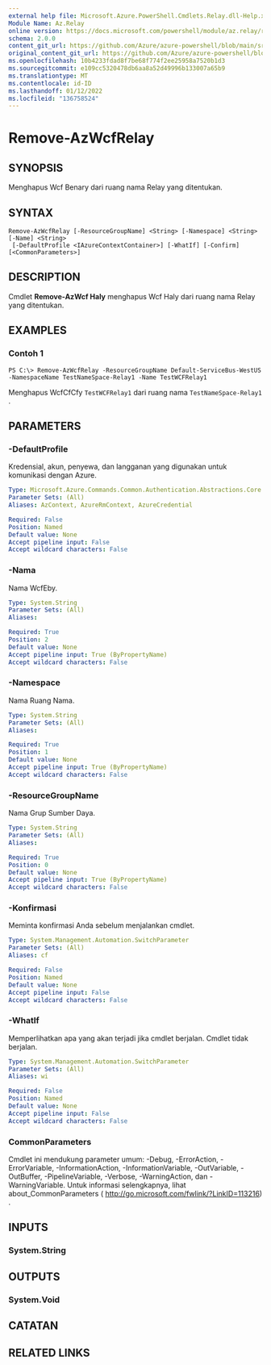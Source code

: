 ```yaml
---
external help file: Microsoft.Azure.PowerShell.Cmdlets.Relay.dll-Help.xml
Module Name: Az.Relay
online version: https://docs.microsoft.com/powershell/module/az.relay/remove-azwcfrelay
schema: 2.0.0
content_git_url: https://github.com/Azure/azure-powershell/blob/main/src/Relay/Relay/help/Remove-AzWcfRelay.md
original_content_git_url: https://github.com/Azure/azure-powershell/blob/main/src/Relay/Relay/help/Remove-AzWcfRelay.md
ms.openlocfilehash: 10b4233fdad8f7be68f774f2ee25958a7520b1d3
ms.sourcegitcommit: e109cc5320478db6aa8a52d49996b133007a65b9
ms.translationtype: MT
ms.contentlocale: id-ID
ms.lasthandoff: 01/12/2022
ms.locfileid: "136758524"
---
```

# Remove-AzWcfRelay

## SYNOPSIS
Menghapus Wcf Benary dari ruang nama Relay yang ditentukan.

## SYNTAX

```
Remove-AzWcfRelay [-ResourceGroupName] <String> [-Namespace] <String> [-Name] <String>
 [-DefaultProfile <IAzureContextContainer>] [-WhatIf] [-Confirm] [<CommonParameters>]
```

## DESCRIPTION
Cmdlet **Remove-AzWcf Haly** menghapus Wcf Haly dari ruang nama Relay yang ditentukan.

## EXAMPLES

### Contoh 1
```
PS C:\> Remove-AzWcfRelay -ResourceGroupName Default-ServiceBus-WestUS -NamespaceName TestNameSpace-Relay1 -Name TestWCFRelay1
```

Menghapus WcfCfCfy `TestWCFRelay1` dari ruang nama `TestNameSpace-Relay1` .

## PARAMETERS

### -DefaultProfile
Kredensial, akun, penyewa, dan langganan yang digunakan untuk komunikasi dengan Azure.

```yaml
Type: Microsoft.Azure.Commands.Common.Authentication.Abstractions.Core.IAzureContextContainer
Parameter Sets: (All)
Aliases: AzContext, AzureRmContext, AzureCredential

Required: False
Position: Named
Default value: None
Accept pipeline input: False
Accept wildcard characters: False
```

### -Nama
Nama WcfEby.

```yaml
Type: System.String
Parameter Sets: (All)
Aliases:

Required: True
Position: 2
Default value: None
Accept pipeline input: True (ByPropertyName)
Accept wildcard characters: False
```

### -Namespace
Nama Ruang Nama.

```yaml
Type: System.String
Parameter Sets: (All)
Aliases:

Required: True
Position: 1
Default value: None
Accept pipeline input: True (ByPropertyName)
Accept wildcard characters: False
```

### -ResourceGroupName
Nama Grup Sumber Daya.

```yaml
Type: System.String
Parameter Sets: (All)
Aliases:

Required: True
Position: 0
Default value: None
Accept pipeline input: True (ByPropertyName)
Accept wildcard characters: False
```

### -Konfirmasi
Meminta konfirmasi Anda sebelum menjalankan cmdlet.

```yaml
Type: System.Management.Automation.SwitchParameter
Parameter Sets: (All)
Aliases: cf

Required: False
Position: Named
Default value: None
Accept pipeline input: False
Accept wildcard characters: False
```

### -WhatIf
Memperlihatkan apa yang akan terjadi jika cmdlet berjalan.
Cmdlet tidak berjalan.

```yaml
Type: System.Management.Automation.SwitchParameter
Parameter Sets: (All)
Aliases: wi

Required: False
Position: Named
Default value: None
Accept pipeline input: False
Accept wildcard characters: False
```

### CommonParameters
Cmdlet ini mendukung parameter umum: -Debug, -ErrorAction, -ErrorVariable, -InformationAction, -InformationVariable, -OutVariable, -OutBuffer, -PipelineVariable, -Verbose, -WarningAction, dan -WarningVariable. Untuk informasi selengkapnya, lihat about_CommonParameters ( http://go.microsoft.com/fwlink/?LinkID=113216) .

## INPUTS

### System.String

## OUTPUTS

### System.Void

## CATATAN

## RELATED LINKS
